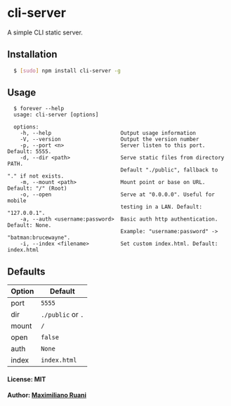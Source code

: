 # cli-server

A simple CLI static server.

## Installation

``` bash
  $ [sudo] npm install cli-server -g
```

## Usage

```
  $ forever --help
  usage: cli-server [options]

  options:
    -h, --help                      Output usage information
    -V, --version                   Output the version number
    -p, --port <n>                  Server listen to this port. Default: 5555.
    -d, --dir <path>                Serve static files from directory PATH.
                                    Default "./public", fallback to "." if not exists.
    -m, --mount <path>              Mount point or base on URL. Default: "/" (Root)
    -o, --open                      Serve at "0.0.0.0". Useful for mobile 
                                    testing in a LAN. Default: "127.0.0.1".
    -a, --auth <username:password>  Basic auth http authentication. Default: None.
                                    Example: "username:password" -> "batman:brucewayne".
    -i, --index <filename>          Set custom index.html. Default: index.html
```

## Defaults

Option    | Default
-------   | ---------
port      | `5555`
dir       | `./public` or `.`
mount     | `/`
open      | `false`
auth      | `None`
index     | `index.html`

#### License: MIT
#### Author: [Maximiliano Ruani](http://github.com/maxiruani)
